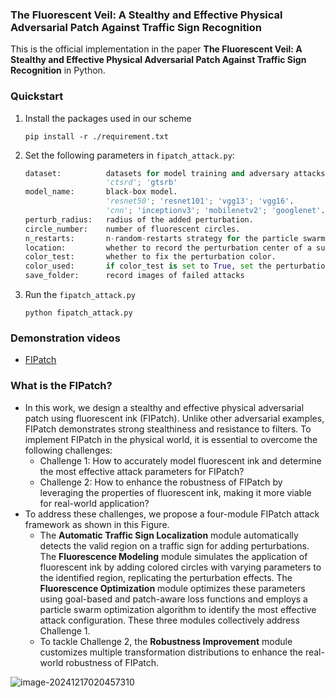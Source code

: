 ### The Fluorescent Veil: A Stealthy and Effective Physical Adversarial Patch Against Traffic Sign Recognition

This is the official implementation in the paper **The Fluorescent Veil: A Stealthy and Effective Physical Adversarial Patch Against Traffic Sign Recognition** in Python.



### Quickstart

1. Install the packages used in our scheme

   `pip install -r ./requirement.txt`

2. Set the following parameters in `fipatch_attack.py`:

   ```python
   dataset:          datasets for model training and adversary attacks.
                     'ctsrd'; 'gtsrb'
   model_name:       black-box model.
                     'resnet50'; 'resnet101'; 'vgg13'; 'vgg16'.         —— in ctsrd dataset.
                     'cnn'; 'inceptionv3'; 'mobilenetv2'; 'googlenet'.  —— in gtsrb dataset.
   perturb_radius:   radius of the added perturbation.
   circle_number:    number of fluorescent circles.
   n_restarts:       n-random-restarts strategy for the particle swarm optimization.
   location:         whether to record the perturbation center of a successful attack.
   color_test:       whether to fix the perturbation color.
   color_used:       if color_test is set to True, set the perturbation color
   save_folder:      record images of failed attacks
   ```

3. Run the `fipatch_attack.py`

   `python fipatch_attack.py`

### Demonstration videos

- [FIPatch](https://sites.google.com/view/fipatch-attack/home)


### What is the FIPatch?

- In this work, we design a stealthy and effective physical adversarial patch using fluorescent ink (FIPatch). Unlike other adversarial examples, FIPatch demonstrates strong stealthiness and resistance to filters. To implement FIPatch in the physical world, it is essential to overcome the following challenges:
  - Challenge 1: How to accurately model fluorescent ink and determine the most effective attack parameters for FIPatch?
  - Challenge 2: How to enhance the robustness of FIPatch by leveraging the properties of fluorescent ink, making it more viable for real-world application?
- To address these challenges, we propose a four-module FIPatch attack framework as shown in this Figure.
  - The **Automatic Traffic Sign Localization** module automatically detects the valid region on a traffic sign for adding perturbations. The **Fluorescence Modeling** module simulates the application of fluorescent ink by adding colored circles with varying parameters to the identified region, replicating the perturbation effects. The **Fluorescence Optimization** module optimizes these parameters using goal-based and patch-aware loss functions and employs a particle swarm optimization algorithm to identify the most effective attack configuration. These three modules collectively address Challenge 1.
  - To tackle Challenge 2, the **Robustness Improvement** module customizes multiple transformation distributions to enhance the real-world robustness of FIPatch.

![image-20241217020457310](https://p.ipic.vip/tljejo.png)

